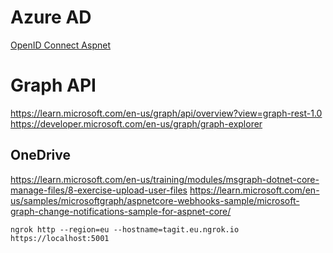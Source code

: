# Azure AD

[OpenID Connect Aspnet](https://github.com/Azure-Samples/active-directory-aspnetcore-webapp-openidconnect-v2/blob/master/2-WebApp-graph-user/2-1-Call-MSGraph/README.md)

# Graph API

https://learn.microsoft.com/en-us/graph/api/overview?view=graph-rest-1.0
https://developer.microsoft.com/en-us/graph/graph-explorer

## OneDrive

https://learn.microsoft.com/en-us/training/modules/msgraph-dotnet-core-manage-files/8-exercise-upload-user-files
https://learn.microsoft.com/en-us/samples/microsoftgraph/aspnetcore-webhooks-sample/microsoft-graph-change-notifications-sample-for-aspnet-core/


```
ngrok http --region=eu --hostname=tagit.eu.ngrok.io https://localhost:5001
```
